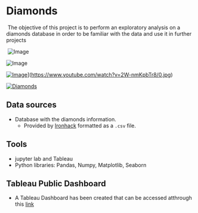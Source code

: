 #  Diamonds 
​
The objective of this project is to perform an exploratory analysis on a diamonds database in order to be familiar with the data and use it in further projects

​
![Image](https://www.closerweekly.com/wp-content/uploads/2018/12/marilyn-monroe-pic.jpg?w=817&resize=817%2C1024)

![Image](https://www.closerweekly.com/wp-content/uploads/2018/12/marilyn-monroe-pic.jpg?w=817&resize=817%2C1024)

[![Image](https://www.closerweekly.com/wp-content/uploads/2018/12/marilyn-monroe-pic.jpg?w=817&resize=817%2C1024)](https://www.youtube.com/watch?v=2W-nmKpbTr8/0.jpg)](https://www.youtube.com/watch?v=2W-nmKpbTr8/0.jpg)


[![Diamonds](https://www.youtube.com/watch?v=2W-nmKpbTr8/0.jpg)](https://www.youtube.com/watch?v=2W-nmKpbTr8/0.jpg)

## Data sources 
 - Database with the diamonds information.
    - Provided by [Ironhack](http://www.potacho.com/files/ironhack/diamonds_train.csv) formatted as a `.csv` file.

## Tools
- jupyter lab and Tableau
- Python libraries: Pandas, Numpy, Matplotlib, Seaborn
 
## Tableau Public Dashboard
- A Tableau Dashboard has been created that can be accessed atthrough this [link](https://public.tableau.com/profile/david.gozalo#!/vizhome/ExploratoryAnalysis_15961337532230/Damonds?publish=yes)





 
